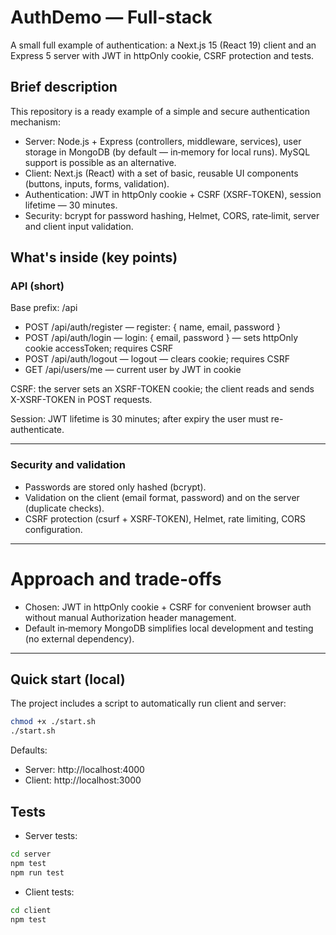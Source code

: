 # AuthDemo — Full‑stack

A small full example of authentication: a Next.js 15 (React 19) client and an Express 5 server with JWT in httpOnly cookie, CSRF protection and tests.

## Brief description

This repository is a ready example of a simple and secure authentication mechanism:

- Server: Node.js + Express (controllers, middleware, services), user storage in MongoDB (by default — in‑memory for local runs). MySQL support is possible as an alternative.
- Client: Next.js (React) with a set of basic, reusable UI components (buttons, inputs, forms, validation).
- Authentication: JWT in httpOnly cookie + CSRF (XSRF‑TOKEN), session lifetime — 30 minutes.
- Security: bcrypt for password hashing, Helmet, CORS, rate‑limit, server and client input validation.

## What's inside (key points)

### API (short)

Base prefix: /api

- POST /api/auth/register — register: { name, email, password }
- POST /api/auth/login — login: { email, password } — sets httpOnly cookie accessToken; requires CSRF
- POST /api/auth/logout — logout — clears cookie; requires CSRF
- GET  /api/users/me — current user by JWT in cookie

CSRF: the server sets an XSRF-TOKEN cookie; the client reads and sends X-XSRF-TOKEN in POST requests.

Session: JWT lifetime is 30 minutes; after expiry the user must re-authenticate.

---

### Security and validation

- Passwords are stored only hashed (bcrypt).
- Validation on the client (email format, password) and on the server (duplicate checks).
- CSRF protection (csurf + XSRF‑TOKEN), Helmet, rate limiting, CORS configuration.

---

# Approach and trade-offs

- Chosen: JWT in httpOnly cookie + CSRF for convenient browser auth without manual Authorization header management.
- Default in‑memory MongoDB simplifies local development and testing (no external dependency).

---

## Quick start (local)

The project includes a script to automatically run client and server:
```bash
chmod +x ./start.sh
./start.sh
```

Defaults:
- Server: http://localhost:4000
- Client: http://localhost:3000

## Tests

- Server tests:
```bash
cd server
npm test
npm run test
```

- Client tests:
```bash
cd client
npm test
```

